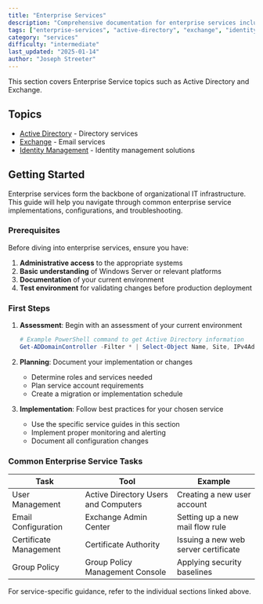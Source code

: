 ```yaml
---
title: "Enterprise Services"
description: "Comprehensive documentation for enterprise services including Active Directory, Exchange, and identity management solutions"
tags: ["enterprise-services", "active-directory", "exchange", "identity-management", "services"]
category: "services"
difficulty: "intermediate"
last_updated: "2025-01-14"
author: "Joseph Streeter"
---
```


This section covers Enterprise Service topics such as Active Directory and Exchange.

## Topics

- [Active Directory](activedirectory/index.md) - Directory services
- [Exchange](exchange/index.md) - Email services
- [Identity Management](idm/index.md) - Identity management solutions

## Getting Started

Enterprise services form the backbone of organizational IT infrastructure. This guide will help you navigate through common enterprise service implementations, configurations, and troubleshooting.

### Prerequisites

Before diving into enterprise services, ensure you have:

1. **Administrative access** to the appropriate systems
2. **Basic understanding** of Windows Server or relevant platforms
3. **Documentation** of your current environment
4. **Test environment** for validating changes before production deployment

### First Steps

1. **Assessment**: Begin with an assessment of your current environment

   ```powershell
   # Example PowerShell command to get Active Directory information
   Get-ADDomainController -Filter * | Select-Object Name, Site, IPv4Address
   ```

2. **Planning**: Document your implementation or changes
   - Determine roles and services needed
   - Plan service account requirements
   - Create a migration or implementation schedule

3. **Implementation**: Follow best practices for your chosen service
   - Use the specific service guides in this section
   - Implement proper monitoring and alerting
   - Document all configuration changes

### Common Enterprise Service Tasks

| Task | Tool | Example |
|------|------|---------|
| User Management | Active Directory Users and Computers | Creating a new user account |
| Email Configuration | Exchange Admin Center | Setting up a new mail flow rule |
| Certificate Management | Certificate Authority | Issuing a new web server certificate |
| Group Policy | Group Policy Management Console | Applying security baselines |

For service-specific guidance, refer to the individual sections linked above.
